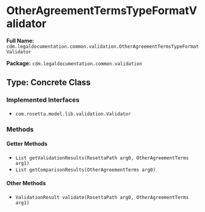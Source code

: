# OtherAgreementTermsTypeFormatValidator

**Full Name:** `cdm.legaldocumentation.common.validation.OtherAgreementTermsTypeFormatValidator`

**Package:** `cdm.legaldocumentation.common.validation`

## Type: Concrete Class

### Implemented Interfaces

- `com.rosetta.model.lib.validation.Validator`

### Methods

#### Getter Methods

- `List getValidationResults(RosettaPath arg0, OtherAgreementTerms arg1)`
- `List getComparisonResults(OtherAgreementTerms arg0)`

#### Other Methods

- `ValidationResult validate(RosettaPath arg0, OtherAgreementTerms arg1)`


